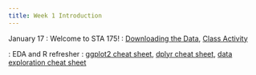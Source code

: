 ```yaml
---
title: Week 1 Introduction
---
```


January 17
: Welcome to STA 175!
  : [Downloading the Data](https://sta175.github.io/slides/loadingData.html), [Class Activity](https://sta175.github.io/class_activities/ca_1.html)
  
: EDA and R refresher
  : [ggplot2 cheat sheet](https://raw.githubusercontent.com/rstudio/cheatsheets/master/data-visualization.pdf), [dplyr cheat sheet](https://raw.githubusercontent.com/rstudio/cheatsheets/master/data-transformation.pdf), [data exploration cheat sheet](https://sta175.github.io/data_visualization_summary_cheat_sheet.html)
